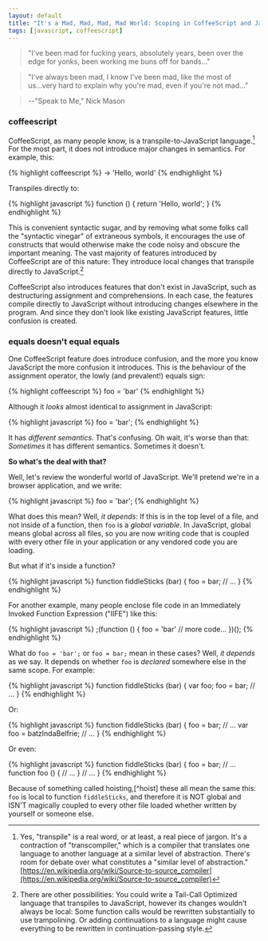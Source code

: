```yaml
---
layout: default
title: "It's a Mad, Mad, Mad, Mad World: Scoping in CoffeeScript and JavaScript"
tags: [javascript, coffeescript]
---
```


> "I've been mad for fucking years, absolutely years, been over the edge for yonks, been working me buns off for bands..."

> "I've always been mad, I know I've been mad, like the most of us...very hard to explain why you're mad, even if you're not mad..."

>--"Speak to Me," Nick Mason

### coffeescript

CoffeeScript, as many people know, is a transpile-to-JavaScript language.[^trans] For the most part, it does not introduce major changes in semantics. For example, this:

{% highlight coffeescript %}
-> 'Hello, world'
{% endhighlight %}

Transpiles directly to:

{% highlight javascript %}
function () { return 'Hello, world'; }
{% endhighlight %}

This is convenient syntactic sugar, and by removing what some folks call the "syntactic vinegar" of extraneous symbols, it encourages the use of constructs that would otherwise make the code noisy and obscure the important meaning. The vast majority of features introduced by CoffeeScript are of this nature: They introduce local changes that transpile directly to JavaScript.[^rewrite]

[^trans]: Yes, "transpile" is a real word, or at least, a real piece of jargon. It's a contraction of "transcompiler," which is a compiler that translates one language to another language at a similar level of abstraction. There's room for debate over what constitutes a "similar level of abstraction." [https://en.wikipedia.org/wiki/Source-to-source_compiler](https://en.wikipedia.org/wiki/Source-to-source_compiler)

[^rewrite]: There are other possibilities: You could write a Tail-Call Optimized language that transpiles to JavaScript, however its changes wouldn't always be local: Some function calls would be rewritten substantially to use trampolining. Or adding continuations to a language might cause everything to be rewritten in continuation-passing style.

CoffeeScript also introduces features that don't exist in JavaScript, such as destructuring assignment and comprehensions. In each case, the features compile directly to JavaScript without introducing changes elsewhere in the program. And since they don't look like existing JavaScript features, little confusion is created.

### equals doesn't equal equals

One CoffeeScript feature does introduce confusion, and the more you know JavaScript the more confusion it introduces. This is the behaviour of the assignment operator, the lowly (and prevalent!) equals sign:

{% highlight coffeescript %}
foo = 'bar'
{% endhighlight %}
    
Although it *looks* almost identical to assignment in JavaScript:

{% highlight javascript %}
foo = 'bar';
{% endhighlight %}
    
It has *different semantics*. That's confusing. Oh wait, it's worse than that: *Sometimes* it has different semantics. Sometimes it doesn't.

**So what's the deal with that?**

Well, let's review the wonderful world of JavaScript. We'll pretend we're in a browser application, and we write:

{% highlight javascript %}
foo = 'bar';
{% endhighlight %}
    
What does this mean? Well, *it depends*: If this is in the top level of a file, and not inside of a function, then `foo` is a *global variable*. In JavaScript, global means global across all files, so you are now writing code that is coupled with every other file in your application or any vendored code you are loading.

But what if it's inside a function?

{% highlight javascript %}
function fiddleSticks (bar) {
  foo = bar;
  // ...
}
{% endhighlight %}

For another example, many people enclose file code in an Immediately Invoked Function Expression ("IIFE") like this:

{% highlight javascript %}
;(function () {
  foo = 'bar'
  // more code...
})();
{% endhighlight %}
    
What do `foo = 'bar';` or `foo = bar;` mean in these cases? Well, *it depends* as we say. It depends on whether `foo` is *declared* somewhere else in the same scope. For example:

{% highlight javascript %}
function fiddleSticks (bar) {
  var foo;
  foo = bar;
  // ...
}
{% endhighlight %}

Or:

{% highlight javascript %}
function fiddleSticks (bar) {
  foo = bar;
  // ...
  var foo = batzIndaBelfrie;
  // ...
} 
{% endhighlight %}
    
Or even:

{% highlight javascript %}
function fiddleSticks (bar) {
  foo = bar;
  // ...
  function foo () {
    // ...
  }
  // ...
}
{% endhighlight %}
    
Because of something called hoisting,[^hoist] these all mean the same this: `foo` is local to function `fiddleSticks`, and therefore it is NOT global and ISN'T magically coupled to every other file loaded whether written by yourself or someone else.


